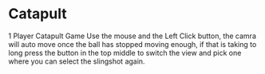 # Catapult
1 Player Catapult Game
Use the mouse and the Left Click button, the camra will auto move once the ball has stopped moving enough, if that is taking to long press the button in the top middle to switch the view and pick one where you can select the slingshot again.
